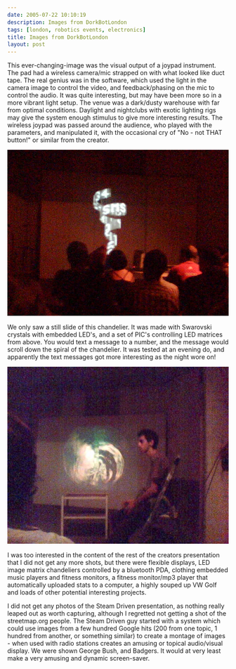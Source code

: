 ```yaml
---
date: 2005-07-22 10:10:19
description: Images from DorkBotLondon
tags: [london, robotics events, electronics]
title: Images from DorkBotLondon
layout: post
---
```

This ever-changing-image was the visual output of a joypad instrument.
The pad had a wireless camera/mic strapped on with what looked like duct tape.
The real genius was in the software, which used the light in the camera image to control the video, and feedback/phasing on the mic to control the audio.
It was quite interesting, but may have been more so in a more vibrant light setup.
The venue was a dark/dusty warehouse with far from optimal conditions.
Daylight and nightclubs with exotic lighting rigs may give the system enough stimulus to give more interesting results.
The wireless joypad was passed around the audience, who played with the parameters, and manipulated it, with the occasional cry of "No - not THAT button!" or similar from the creator.

![](/galleries/2005-07-22-images-from-dorkbotlondon/Image026.jpg)

We only saw a still slide of this chandelier.
It was made with Swarovski crystals with embedded LED's, and a set of PIC's controlling LED matrices from above.
You would text a message to a number, and the message would scroll down the spiral of the chandelier.
It was tested at an evening do, and apparently the text messages got more interesting as the night wore on!

![](/galleries/2005-07-22-images-from-dorkbotlondon/Image025.jpg)

I was too interested in the content of the rest of the creators presentation that I did not get any more shots, but there were flexible displays, LED image matrix chandeliers controlled by a bluetooth PDA, clothing embedded music players and fitness monitors, a fitness monitor/mp3 player that automatically uploaded stats to a computer, a highly souped up VW Golf and loads of other potential interesting projects.

I did not get any photos of the Steam Driven presentation, as nothing really leaped out as worth capturing, although I regretted not getting a shot of the streetmap.org people.
The Steam Driven guy started with a system which could use images from a few hundred Google hits (200 from one topic, 1 hundred from another, or something similar) to create a montage of images - when used with radio stations creates an amusing or topical audio/visual display.
We were shown George Bush, and Badgers.
It would at very least make a very amusing and dynamic screen-saver.
